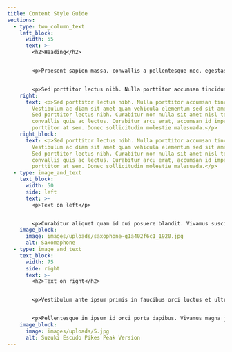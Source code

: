 ```yaml
---
title: Content Style Guide
sections:
  - type: two_column_text
    left_block:
      width: 55
      text: >-
        <h2>Heading</h2>


        <p>Praesent sapien massa, convallis a pellentesque nec, egestas non nisi. Nulla porttitor accumsan tincidunt. Proin eget tortor risus. Mauris blandit aliquet elit, eget tincidunt nibh pulvinar a. Donec rutrum congue leo eget malesuada. Vestibulum ac diam sit amet quam vehicula elementum sed sit amet dui. Lorem ipsum dolor sit amet, consectetur adipiscing elit.</p>


        <p>Sed porttitor lectus nibh. Nulla porttitor accumsan tincidunt. Vivamus suscipit tortor eget felis porttitor volutpat. Nulla porttitor accumsan tincidunt. Nulla porttitor accumsan tincidunt. Quisque velit nisi, pretium ut lacinia in, elementum id enim. Curabitur non nulla sit amet nisl tempus convallis quis ac lectus.</p>
    right:
      text: <p>Sed porttitor lectus nibh. Nulla porttitor accumsan tincidunt.
        Vestibulum ac diam sit amet quam vehicula elementum sed sit amet dui.
        Sed porttitor lectus nibh. Curabitur non nulla sit amet nisl tempus
        convallis quis ac lectus. Curabitur arcu erat, accumsan id imperdiet et,
        porttitor at sem. Donec sollicitudin molestie malesuada.</p>
    right_block:
      text: <p>Sed porttitor lectus nibh. Nulla porttitor accumsan tincidunt.
        Vestibulum ac diam sit amet quam vehicula elementum sed sit amet dui.
        Sed porttitor lectus nibh. Curabitur non nulla sit amet nisl tempus
        convallis quis ac lectus. Curabitur arcu erat, accumsan id imperdiet et,
        porttitor at sem. Donec sollicitudin molestie malesuada.</p>
  - type: image_and_text
    text_block:
      width: 50
      side: left
      text: >-
        <p>Text on left</p>


        <p>Curabitur aliquet quam id dui posuere blandit. Vivamus suscipit tortor eget felis porttitor volutpat. Sed porttitor lectus nibh. Donec rutrum congue leo eget malesuada. Pellentesque in ipsum id orci porta dapibus. Curabitur arcu erat, accumsan id imperdiet et, porttitor at sem. Quisque velit nisi, pretium ut lacinia in, elementum id enim.</p>
    image_block:
      image: images/uploads/saxophone-g1a402f6c1_1920.jpg
      alt: Saxomaphone
  - type: image_and_text
    text_block:
      width: 75
      side: right
      text: >-
        <h2>Text on right</h2>


        <p>Vestibulum ante ipsum primis in faucibus orci luctus et ultrices posuere cubilia Curae; Donec velit neque, auctor sit amet aliquam vel, ullamcorper sit amet ligula. Donec rutrum congue leo eget malesuada. Cras ultricies ligula sed magna dictum porta. Vestibulum ac diam sit amet quam vehicula elementum sed sit amet dui. Curabitur aliquet quam id dui posuere blandit. Cras ultricies ligula sed magna dictum porta. Pellentesque in ipsum id orci porta dapibus.</p>


        <p>Pellentesque in ipsum id orci porta dapibus. Vivamus magna justo, lacinia eget consectetur sed, convallis at tellus. Pellentesque in ipsum id orci porta dapibus. Curabitur arcu erat, accumsan id imperdiet et, porttitor at sem. Nulla quis lorem ut libero malesuada feugiat. Nulla porttitor accumsan tincidunt. Vivamus magna justo, lacinia eget consectetur sed, convallis at tellus.</p>
    image_block:
      image: images/uploads/5.jpg
      alt: Suzuki Escudo Pikes Peak Version
---
```

